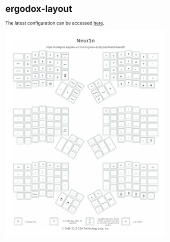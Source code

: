 # ergodox-layout

The latest configuration can be accessed [here](https://configure.ergodox-ez.com/ergodox-ez/layouts/Ma9Jr/latest/0).

![](./screenshot.png)
